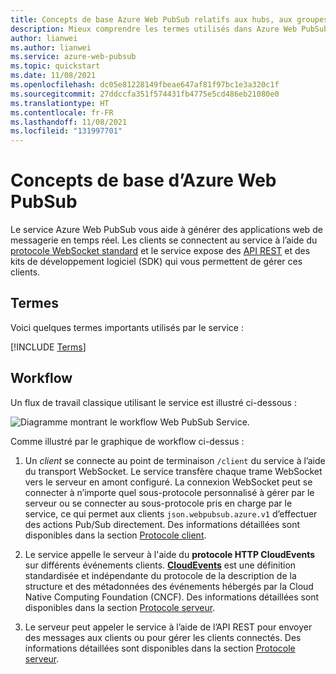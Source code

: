```yaml
---
title: Concepts de base Azure Web PubSub relatifs aux hubs, aux groupes et aux connexions
description: Mieux comprendre les termes utilisés dans Azure Web PubSub.
author: lianwei
ms.author: lianwei
ms.service: azure-web-pubsub
ms.topic: quickstart
ms.date: 11/08/2021
ms.openlocfilehash: dc05e81228149fbeae647af81f97bc1e3a320c1f
ms.sourcegitcommit: 27ddccfa351f574431fb4775e5cd486eb21080e0
ms.translationtype: HT
ms.contentlocale: fr-FR
ms.lasthandoff: 11/08/2021
ms.locfileid: "131997701"
---
```

# <a name="azure-web-pubsub-basic-concepts"></a>Concepts de base d’Azure Web PubSub

Le service Azure Web PubSub vous aide à générer des applications web de messagerie en temps réel. Les clients se connectent au service à l’aide du [protocole WebSocket standard](https://datatracker.ietf.org/doc/html/rfc6455) et le service expose des [API REST](/rest/api/webpubsub) et des kits de développement logiciel (SDK) qui vous permettent de gérer ces clients.

## <a name="terms"></a>Termes

Voici quelques termes importants utilisés par le service :

[!INCLUDE [Terms](includes/terms.md)]

## <a name="workflow"></a>Workflow

Un flux de travail classique utilisant le service est illustré ci-dessous :

![Diagramme montrant le workflow Web PubSub Service.](./media/concept-service-internals/workflow.png)

Comme illustré par le graphique de workflow ci-dessus :

1. Un *client* se connecte au point de terminaison `/client` du service à l’aide du transport WebSocket. Le service transfère chaque trame WebSocket vers le serveur en amont configuré. La connexion WebSocket peut se connecter à n’importe quel sous-protocole personnalisé à gérer par le serveur ou se connecter au sous-protocole pris en charge par le service, ce qui permet aux clients `json.webpubsub.azure.v1` d’effectuer des actions Pub/Sub directement. Des informations détaillées sont disponibles dans la section [Protocole client](concept-service-internals.md#client_protocol).

2. Le service appelle le serveur à l'aide du **protocole HTTP CloudEvents** sur différents événements clients. [**CloudEvents**](https://github.com/cloudevents/spec/blob/v1.0.1/http-protocol-binding.md) est une définition standardisée et indépendante du protocole de la description de la structure et des métadonnées des événements hébergés par la Cloud Native Computing Foundation (CNCF). Des informations détaillées sont disponibles dans la section [Protocole serveur](concept-service-internals.md#server_protocol).

3. Le serveur peut appeler le service à l’aide de l’API REST pour envoyer des messages aux clients ou pour gérer les clients connectés. Des informations détaillées sont disponibles dans la section [Protocole serveur](concept-service-internals.md#server_protocol).